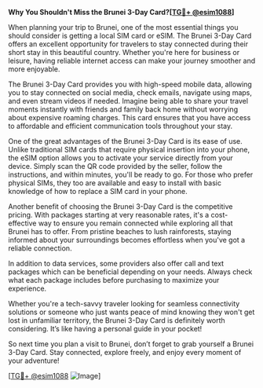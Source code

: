 **Why You Shouldn't Miss the Brunei 3-Day Card?[[TG💪+ @esim1088](https://t.me/s/esim1088)]**

When planning your trip to Brunei, one of the most essential things you should consider is getting a local SIM card or eSIM. The Brunei 3-Day Card offers an excellent opportunity for travelers to stay connected during their short stay in this beautiful country. Whether you're here for business or leisure, having reliable internet access can make your journey smoother and more enjoyable.

The Brunei 3-Day Card provides you with high-speed mobile data, allowing you to stay connected on social media, check emails, navigate using maps, and even stream videos if needed. Imagine being able to share your travel moments instantly with friends and family back home without worrying about expensive roaming charges. This card ensures that you have access to affordable and efficient communication tools throughout your stay.

One of the great advantages of the Brunei 3-Day Card is its ease of use. Unlike traditional SIM cards that require physical insertion into your phone, the eSIM option allows you to activate your service directly from your device. Simply scan the QR code provided by the seller, follow the instructions, and within minutes, you'll be ready to go. For those who prefer physical SIMs, they too are available and easy to install with basic knowledge of how to replace a SIM card in your phone.

Another benefit of choosing the Brunei 3-Day Card is the competitive pricing. With packages starting at very reasonable rates, it's a cost-effective way to ensure you remain connected while exploring all that Brunei has to offer. From pristine beaches to lush rainforests, staying informed about your surroundings becomes effortless when you've got a reliable connection.

In addition to data services, some providers also offer call and text packages which can be beneficial depending on your needs. Always check what each package includes before purchasing to maximize your experience.

Whether you're a tech-savvy traveler looking for seamless connectivity solutions or someone who just wants peace of mind knowing they won't get lost in unfamiliar territory, the Brunei 3-Day Card is definitely worth considering. It’s like having a personal guide in your pocket!

So next time you plan a visit to Brunei, don’t forget to grab yourself a Brunei 3-Day Card. Stay connected, explore freely, and enjoy every moment of your adventure! 

[[TG💪+ @esim1088](https://t.me/s/esim1088) ![Image](https://i.postimg.cc/Y0z9fWf4/image.png)]
